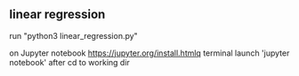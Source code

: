 ## linear regression

run "python3 linear_regression.py"

on Jupyter notebook
https://jupyter.org/install.htmlq
terminal launch 'jupyter notebook' after cd to working dir